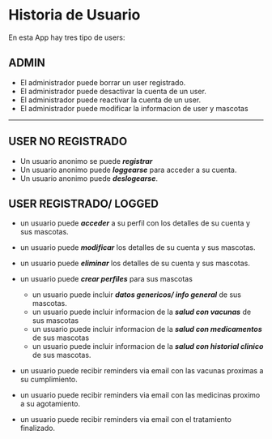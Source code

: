 # Historia de Usuario

En esta App hay tres tipo de users:

## ADMIN

- El administrador puede borrar un user registrado.
- El administrador puede desactivar la cuenta de un user.
- El administrador puede reactivar la cuenta de un user.
- El administrador puede modificar la informacion de user y mascotas

---

## USER NO REGISTRADO

- Un usuario anonimo se puede **_registrar_**
- Un usuario anonimo puede **_loggearse_** para acceder a su cuenta.
- Un usuario anonimo puede **_deslogearse_**.

## USER REGISTRADO/ LOGGED

- un usuario puede **_acceder_** a su perfil con los detalles de su cuenta y sus mascotas.
- un usuario puede **_modificar_** los detalles de su cuenta y sus mascotas.
- un usuario puede **_eliminar_** los detalles de su cuenta y sus mascotas.

- un usuario puede **_crear perfiles_** para sus mascotas

  - un usuario puede incluir **_datos genericos/ info general_** de sus mascotas.
  - un usuario puede incluir informacion de la **_salud con vacunas_** de sus mascotas
  - un usuario puede incluir informacion de la **_salud con medicamentos_** de sus mascotas
  - un usuario puede incluir informacion de la **_salud con historial clinico_** de sus mascotas.

- un usuario puede recibir reminders via email con las vacunas proximas a su cumplimiento.
- un usuario puede recibir reminders via email con las medicinas proximo a su agotamiento.
- un usuario puede recibir reminders via email con el tratamiento finalizado.
